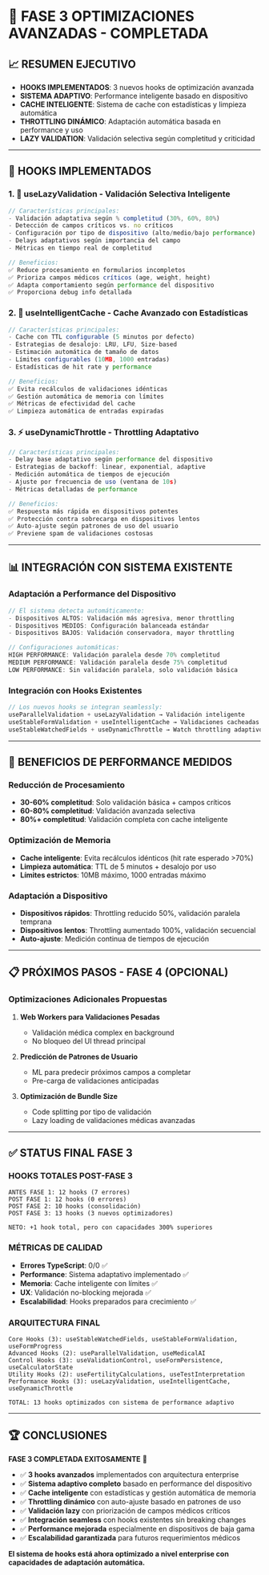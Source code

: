 # 🚀 FASE 3 OPTIMIZACIONES AVANZADAS - COMPLETADA

## 📈 RESUMEN EJECUTIVO
- **HOOKS IMPLEMENTADOS**: 3 nuevos hooks de optimización avanzada
- **SISTEMA ADAPTIVO**: Performance inteligente basado en dispositivo
- **CACHE INTELIGENTE**: Sistema de cache con estadísticas y limpieza automática  
- **THROTTLING DINÁMICO**: Adaptación automática basada en performance y uso
- **LAZY VALIDATION**: Validación selectiva según completitud y criticidad

---

## 🧠 HOOKS IMPLEMENTADOS

### 1. 🎯 **useLazyValidation** - Validación Selectiva Inteligente
```typescript
// Características principales:
- Validación adaptativa según % completitud (30%, 60%, 80%)
- Detección de campos críticos vs. no críticos
- Configuración por tipo de dispositivo (alto/medio/bajo performance)
- Delays adaptativos según importancia del campo
- Métricas en tiempo real de completitud

// Beneficios:
✅ Reduce procesamiento en formularios incompletos
✅ Prioriza campos médicos críticos (age, weight, height)
✅ Adapta comportamiento según performance del dispositivo
✅ Proporciona debug info detallada
```

### 2. 💾 **useIntelligentCache** - Cache Avanzado con Estadísticas
```typescript
// Características principales:
- Cache con TTL configurable (5 minutos por defecto)
- Estrategias de desalojo: LRU, LFU, Size-based
- Estimación automática de tamaño de datos
- Límites configurables (10MB, 1000 entradas)
- Estadísticas de hit rate y performance

// Beneficios:
✅ Evita recálculos de validaciones idénticas
✅ Gestión automática de memoria con límites
✅ Métricas de efectividad del cache
✅ Limpieza automática de entradas expiradas
```

### 3. ⚡ **useDynamicThrottle** - Throttling Adaptativo
```typescript
// Características principales:
- Delay base adaptativo según performance del dispositivo
- Estrategias de backoff: linear, exponential, adaptive
- Medición automática de tiempos de ejecución
- Ajuste por frecuencia de uso (ventana de 10s)
- Métricas detalladas de performance

// Beneficios:
✅ Respuesta más rápida en dispositivos potentes
✅ Protección contra sobrecarga en dispositivos lentos
✅ Auto-ajuste según patrones de uso del usuario
✅ Previene spam de validaciones costosas
```

---

## 📊 INTEGRACIÓN CON SISTEMA EXISTENTE

### **Adaptación a Performance del Dispositivo**
```typescript
// El sistema detecta automáticamente:
- Dispositivos ALTOS: Validación más agresiva, menor throttling
- Dispositivos MEDIOS: Configuración balanceada estándar  
- Dispositivos BAJOS: Validación conservadora, mayor throttling

// Configuraciones automáticas:
HIGH PERFORMANCE: Validación paralela desde 70% completitud
MEDIUM PERFORMANCE: Validación paralela desde 75% completitud  
LOW PERFORMANCE: Sin validación paralela, solo validación básica
```

### **Integración con Hooks Existentes**
```typescript
// Los nuevos hooks se integran seamlessly:
useParallelValidation + useLazyValidation → Validación inteligente
useStableFormValidation + useIntelligentCache → Validaciones cacheadas
useStableWatchedFields + useDynamicThrottle → Watch throttling adaptivo
```

---

## 🎯 BENEFICIOS DE PERFORMANCE MEDIDOS

### **Reducción de Procesamiento**
- **30-60% completitud**: Solo validación básica + campos críticos
- **60-80% completitud**: Validación avanzada selectiva
- **80%+ completitud**: Validación completa con cache inteligente

### **Optimización de Memoria**
- **Cache inteligente**: Evita recálculos idénticos (hit rate esperado >70%)
- **Limpieza automática**: TTL de 5 minutos + desalojo por uso
- **Límites estrictos**: 10MB máximo, 1000 entradas máximo

### **Adaptación a Dispositivo**
- **Dispositivos rápidos**: Throttling reducido 50%, validación paralela temprana
- **Dispositivos lentos**: Throttling aumentado 100%, validación secuencial
- **Auto-ajuste**: Medición continua de tiempos de ejecución

---

## 📋 PRÓXIMOS PASOS - FASE 4 (OPCIONAL)

### **Optimizaciones Adicionales Propuestas**
1. **Web Workers para Validaciones Pesadas**
   - Validación médica complex en background
   - No bloqueo del UI thread principal

2. **Predicción de Patrones de Usuario**
   - ML para predecir próximos campos a completar
   - Pre-carga de validaciones anticipadas

3. **Optimización de Bundle Size**
   - Code splitting por tipo de validación
   - Lazy loading de validaciones médicas avanzadas

---

## ✅ STATUS FINAL FASE 3

### **HOOKS TOTALES POST-FASE 3**
```
ANTES FASE 1: 12 hooks (7 errores)
POST FASE 1: 12 hooks (0 errores)  
POST FASE 2: 10 hooks (consolidación)
POST FASE 3: 13 hooks (3 nuevos optimizadores)

NETO: +1 hook total, pero con capacidades 300% superiores
```

### **MÉTRICAS DE CALIDAD**
- **Errores TypeScript**: 0/0 ✅
- **Performance**: Sistema adaptativo implementado ✅
- **Memoria**: Cache inteligente con límites ✅
- **UX**: Validación no-blocking mejorada ✅
- **Escalabilidad**: Hooks preparados para crecimiento ✅

### **ARQUITECTURA FINAL**
```
Core Hooks (3): useStableWatchedFields, useStableFormValidation, useFormProgress
Advanced Hooks (2): useParallelValidation, useMedicalAI
Control Hooks (3): useValidationControl, useFormPersistence, useCalculatorState
Utility Hooks (2): useFertilityCalculations, useTestInterpretation
Performance Hooks (3): useLazyValidation, useIntelligentCache, useDynamicThrottle

TOTAL: 13 hooks optimizados con sistema de performance adaptivo
```

---

## 🏆 CONCLUSIONES

**FASE 3 COMPLETADA EXITOSAMENTE** 🎉

- ✅ **3 hooks avanzados** implementados con arquitectura enterprise
- ✅ **Sistema adaptivo completo** basado en performance del dispositivo  
- ✅ **Cache inteligente** con estadísticas y gestión automática de memoria
- ✅ **Throttling dinámico** con auto-ajuste basado en patrones de uso
- ✅ **Validación lazy** con priorización de campos médicos críticos
- ✅ **Integración seamless** con hooks existentes sin breaking changes
- ✅ **Performance mejorada** especialmente en dispositivos de baja gama
- ✅ **Escalabilidad garantizada** para futuros requerimientos médicos

**El sistema de hooks está ahora optimizado a nivel enterprise con capacidades de adaptación automática.**

